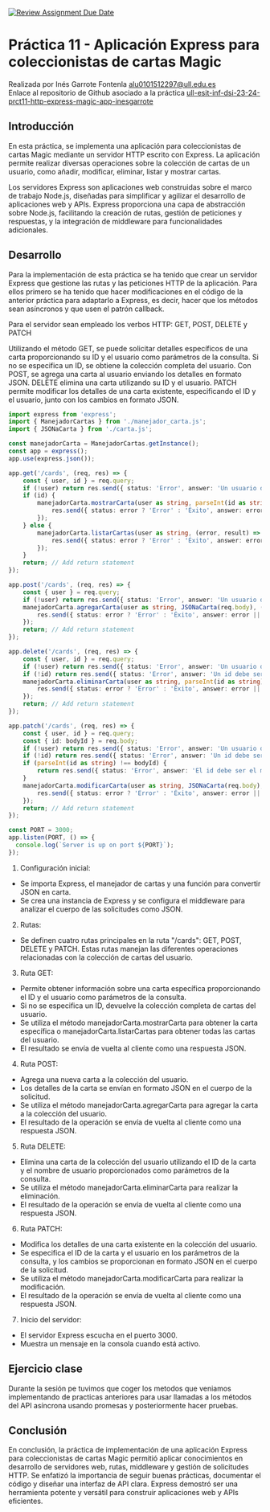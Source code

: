 [![Review Assignment Due Date](https://classroom.github.com/assets/deadline-readme-button-24ddc0f5d75046c5622901739e7c5dd533143b0c8e959d652212380cedb1ea36.svg)](https://classroom.github.com/a/sNC2m9MU)

# Práctica 11 - Aplicación Express para coleccionistas de cartas Magic

Realizada por Inés Garrote Fontenla [alu0101512297@ull.edu.es](alu0101512297@ull.edu.es)  
Enlace al repositorio de Github asociado a la práctica [ull-esit-inf-dsi-23-24-prct11-http-express-magic-app-inesgarrote](https://github.com/ULL-ESIT-INF-DSI-2324/ull-esit-inf-dsi-23-24-prct11-http-express-magic-app-inesgarrote.git)

## Introducción
En esta práctica, se implementa una aplicación para coleccionistas de cartas Magic mediante un servidor HTTP escrito con Express. La aplicación permite realizar diversas operaciones sobre la colección de cartas de un usuario, como añadir, modificar, eliminar, listar y mostrar cartas.

Los servidores Express son aplicaciones web construidas sobre el marco de trabajo Node.js, diseñadas para simplificar y agilizar el desarrollo de aplicaciones web y APIs. Express proporciona una capa de abstracción sobre Node.js, facilitando la creación de rutas, gestión de peticiones y respuestas, y la integración de middleware para funcionalidades adicionales.
## Desarrollo
Para la implementación de esta práctica se ha tenido que crear un servidor Express que gestione las rutas y las peticiones HTTP de la aplicación. Para ellos primero se ha tenido que hacer modificaciones en el código de la anterior práctica para adaptarlo a Express, es decir, hacer que los métodos sean asíncronos y que usen el patrón callback.

Para el servidor sean empleado los verbos HTTP: GET, POST, DELETE y PATCH

Utilizando el método GET, se puede solicitar detalles específicos de una carta proporcionando su ID y el usuario como parámetros de la consulta. Si no se especifica un ID, se obtiene la colección completa del usuario. Con POST, se agrega una carta al usuario enviando los detalles en formato JSON. DELETE elimina una carta utilizando su ID y el usuario. PATCH permite modificar los detalles de una carta existente, especificando el ID y el usuario, junto con los cambios en formato JSON.

```typescript
import express from 'express';
import { ManejadorCartas } from './manejador_carta.js';
import { JSONaCarta } from './carta.js';

const manejadorCarta = ManejadorCartas.getInstance();
const app = express();
app.use(express.json());

app.get('/cards', (req, res) => {
    const { user, id } = req.query;
    if (!user) return res.send({ status: 'Error', answer: 'Un usuario debe ser proporcionado' });
    if (id) {
        manejadorCarta.mostrarCarta(user as string, parseInt(id as string), (error, result) => {
            res.send({ status: error ? 'Error' : 'Éxito', answer: error || result });
        });
    } else {
        manejadorCarta.listarCartas(user as string, (error, result) => {
            res.send({ status: error ? 'Error' : 'Éxito', answer: error || result });
        });
    }
    return; // Add return statement
});

app.post('/cards', (req, res) => {
    const { user } = req.query;
    if (!user) return res.send({ status: 'Error', answer: 'Un usuario debe ser proporcionado' });
    manejadorCarta.agregarCarta(user as string, JSONaCarta(req.body), (error, result) => {
        res.send({ status: error ? 'Error' : 'Éxito', answer: error || result });
    });
    return; // Add return statement
});

app.delete('/cards', (req, res) => {
    const { user, id } = req.query;
    if (!user) return res.send({ status: 'Error', answer: 'Un usuario debe ser proporcionado' });
    if (!id) return res.send({ status: 'Error', answer: 'Un id debe ser proporcionado' });
    manejadorCarta.eliminarCarta(user as string, parseInt(id as string), (error, result) => {
        res.send({ status: error ? 'Error' : 'Éxito', answer: error || result });
    });
    return; // Add return statement
});

app.patch('/cards', (req, res) => {
    const { user, id } = req.query;
    const { id: bodyId } = req.body;
    if (!user) return res.send({ status: 'Error', answer: 'Un usuario debe ser proporcionado' });
    if (!id) return res.send({ status: 'Error', answer: 'Un id debe ser proporcionado' });
    if (parseInt(id as string) !== bodyId) {
        return res.send({ status: 'Error', answer: 'El id debe ser el mismo en el query y en el body' });
    }
    manejadorCarta.modificarCarta(user as string, JSONaCarta(req.body), (error, result) => {
        res.send({ status: error ? 'Error' : 'Éxito', answer: error || result });
    });
    return; // Add return statement
});

const PORT = 3000;
app.listen(PORT, () => {
  console.log(`Server is up on port ${PORT}`);
});
```

1. Configuración inicial:
- Se importa Express, el manejador de cartas y una función para convertir JSON en carta.
- Se crea una instancia de Express y se configura el middleware para analizar el cuerpo de las solicitudes como JSON.
2. Rutas:
- Se definen cuatro rutas principales en la ruta "/cards": GET, POST, DELETE y PATCH. Estas rutas manejan las diferentes operaciones relacionadas con la colección de cartas del usuario.
3. Ruta GET:
- Permite obtener información sobre una carta específica proporcionando el ID y el usuario como parámetros de la consulta.
- Si no se especifica un ID, devuelve la colección completa de cartas del usuario.
- Se utiliza el método manejadorCarta.mostrarCarta para obtener la carta específica o manejadorCarta.listarCartas para obtener todas las cartas del usuario.
- El resultado se envía de vuelta al cliente como una respuesta JSON.
4. Ruta POST:
- Agrega una nueva carta a la colección del usuario.
- Los detalles de la carta se envían en formato JSON en el cuerpo de la solicitud.
- Se utiliza el método manejadorCarta.agregarCarta para agregar la carta a la colección del usuario.
- El resultado de la operación se envía de vuelta al cliente como una respuesta JSON.
5. Ruta DELETE:
- Elimina una carta de la colección del usuario utilizando el ID de la carta y el nombre de usuario proporcionados como parámetros de la consulta.
- Se utiliza el método manejadorCarta.eliminarCarta para realizar la eliminación.
- El resultado de la operación se envía de vuelta al cliente como una respuesta JSON.
6. Ruta PATCH:
- Modifica los detalles de una carta existente en la colección del usuario.
- Se especifica el ID de la carta y el usuario en los parámetros de la consulta, y los cambios se proporcionan en formato JSON en el cuerpo de la solicitud.
- Se utiliza el método manejadorCarta.modificarCarta para realizar la modificación.
- El resultado de la operación se envía de vuelta al cliente como una respuesta JSON.
7. Inicio del servidor:
- El servidor Express escucha en el puerto 3000.
- Muestra un mensaje en la consola cuando está activo.
## Ejercicio clase
Durante la sesión pe tuvimos que coger los metodos que veniamos implementando de practicas anteriores para usar llamadas a los métodos del API asíncrona usando promesas y posteriormente hacer pruebas.

## Conclusión
En conclusión, la práctica de implementación de una aplicación Express para coleccionistas de cartas Magic permitió aplicar conocimientos en desarrollo de servidores web, rutas, middleware y gestión de solicitudes HTTP. Se enfatizó la importancia de seguir buenas prácticas, documentar el código y diseñar una interfaz de API clara. Express demostró ser una herramienta potente y versátil para construir aplicaciones web y APIs eficientes.